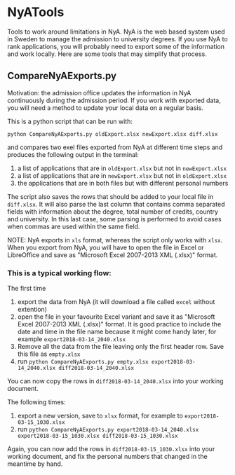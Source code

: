 # NyATools
Tools to work around limitations in NyA. NyA is the web based system used in Sweden to manage the admission to university degrees. If you use NyA to rank applications, you will probably need to export some of the information and work locally. Here are some tools that may simplify that process.

## CompareNyAExports.py
Motivation: the admission office updates the information in NyA continuously during the admission period. If you work with exported data, you will need a method to update your local data on a regular basis.

This is a python script that can be run with:

`python CompareNyAExports.py oldExport.xlsx newExport.xlsx diff.xlsx`

and compares two exel files exported from NyA at different time steps and produces the following output in the terminal:
1) a list of applications that are in `oldExport.xlsx` but not in `newExport.xlsx`
2) a list of applications that are in `newExport.xlsx` but not in `oldExport.xlsx`
3) the applications that are in both files but with different personal numbers

The script also saves the rows that should be added to your local file in `diff.xlsx`. It will also parse the last column that contains comma separated fields with information about the degree, total number of credits, country and university. In this last case, some parsing is performed to avoid cases when commas are used within the same field.

NOTE: NyA exports in `xls` format, whereas the script only works with `xlsx`. When you export from NyA, you will have to open the file in Excel or LibreOffice and save as "Microsoft Excel 2007-2013 XML (.xlsx)" format.

### This is a typical working flow:
The first time
1) export the data from NyA (it will download a file called `excel` without extention)
2) open the file in your favourite Excel variant and save it as "Microsoft Excel 2007-2013 XML (.xlsx)" format. It is good practice to include the date and time in the file name because it might come handy later, for example `export2018-03-14_2040.xlsx`
3) Remove all the data from the file leaving only the first header row. Save this file as `empty.xlsx`
4) run `python CompareNyAExports.py empty.xlsx export2018-03-14_2040.xlsx diff2018-03-14_2040.xlsx`

You can now copy the rows in `diff2018-03-14_2040.xlsx` into your working document.

The following times:
1) export a new version, save to `xlsx` format, for example to `export2018-03-15_1030.xlsx`
2) run `python CompareNyAExports.py export2018-03-14_2040.xlsx export2018-03-15_1030.xlsx diff2018-03-15_1030.xlsx`

Again, you can now add the rows in `diff2018-03-15_1030.xlsx` into your working document, and fix the personal numbers that changed in the meantime by hand.
